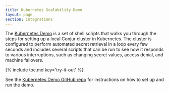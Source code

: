 ```yaml
---
title: Kubernetes Scalability Demo
layout: page
section: integrations
---
```


The [Kubernetes Demo](https://github.com/conjurdemos/scalability-k8s) is a set
of shell scripts that walks you through the steps for setting up a local Conjur
cluster in Kubernetes. The cluster is configured to perform automated secret
retrieval in a loop every few seconds and includes several scripts that can be
run to see how it responds to various interruptions, such as changing secret
values, access denial, and machine failovers.

{% include toc.md key='try-it-out' %}

See the [Kubernetes Demo GitHub repo](https://github.com/conjurdemos/scalability-k8s) for instructions on how to set up and run the demo.
